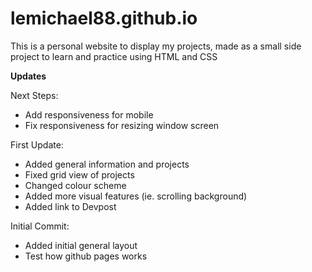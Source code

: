 # lemichael88.github.io

This is a personal website to display my projects, made as a small side project to learn and practice using HTML and CSS

<b>Updates</b>

Next Steps:
* Add responsiveness for mobile
* Fix responsiveness for resizing window screen

First Update:
* Added general information and projects
* Fixed grid view of projects
* Changed colour scheme
* Added more visual features (ie. scrolling background)
* Added link to Devpost

Initial Commit:
* Added initial general layout
* Test how github pages works

